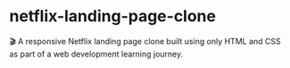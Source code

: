 # netflix-landing-page-clone
🎬 A responsive Netflix landing page clone built using only HTML and CSS as part of a web development learning journey.
